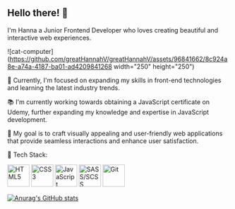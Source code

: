 ## Hello there! 👋

I'm Hanna a Junior Frontend Developer who loves creating beautiful and interactive web experiences.

![cat-computer](https://github.com/greatHannahV/greatHannahV/assets/96841662/8c924a8e-a74a-4187-ba01-ad4209841268  width="250" height="250")

🌱 Currently, I'm focused on expanding my skills in front-end technologies and learning the latest industry trends.

📚 I'm currently working towards obtaining a JavaScript certificate on Udemy, further expanding my knowledge and expertise in JavaScript development.

🎯 My goal is to craft visually appealing and user-friendly web applications that provide seamless interactions and enhance user satisfaction.

💼 Tech Stack:

<img src="https://cdn.jsdelivr.net/npm/simple-icons/icons/html5.svg" alt="HTML5" width="50" /> <img src="https://cdn.jsdelivr.net/npm/simple-icons/icons/css3.svg" alt="CSS3" width="50" /> <img src="https://cdn.jsdelivr.net/npm/simple-icons/icons/javascript.svg" alt="JavaScript" width="50" /> <img src="https://cdn.jsdelivr.net/npm/simple-icons/icons/sass.svg" alt="SASS/SCSS" width="50" /> <img src="https://cdn.jsdelivr.net/npm/simple-icons/icons/git.svg" alt="Git" width="50" />

[![Anurag's GitHub stats](https://github-readme-stats.vercel.app/api?username=greatHannahV)](https://github.com/anuraghazra/github-readme-stats)

